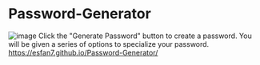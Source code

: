# Password-Generator
![image](https://user-images.githubusercontent.com/115903924/213607268-b21180b5-d86c-40bc-a605-75667e9cf3a5.png)
Click the "Generate Password" button to create a password. You will be given a series of options to specialize your password.
https://esfan7.github.io/Password-Generator/
